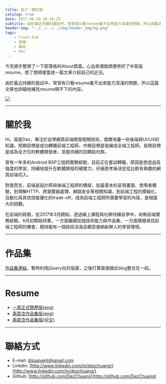 ```yaml
---
title: 自介｜關於我
catalog: true
date: 2017-06-28 18:26:25
subtitle: 由於最近持續的面試中，常常有只看resume看不出來能力深淺的問題，所以這篇文章也詳細地補充resume擠不下的內容。
header-img: "../../../../img/header_img/bg.png"
tags:
    - Front-End
    - 前端
    - 面試
    - dez
---
```


今天順手整理了一下部落格的About頁面，心血來潮就順便修好了中英版resume，想了想順便當成一篇文章介紹自己的近況。

由於最近持續的面試中，常常有只看resume看不出來能力深淺的問題，所以這篇文章也詳細地補充resume擠不下的內容。

<img class="center" src="https://dl.dropboxusercontent.com/s/8pcwrtyx4ho4sh9/someone.png">

---

# 關於我

Hi，我是Dez，專注於自學網頁前端開發相關技術，偶爾培養一些後端與UI/UX的知識，短期目標是成功轉職前端工程師，中期目標是發展成全端工程師，長期目標是成為全方位的軟體開發者，並能持續的回饋給社群。

曾有一年多的Android BSP工程師實務經驗，目前正在嘗試轉職，原因是想透過高強度的學習，持續地提升在軟體開發的硬實力，仔細思考後決定從比較有興趣的網頁前端切入。

對我而言，前端是設計師與後端工程師的橋樑，從最基本的呈現畫面、使用者體驗，到理解HTTP、跨瀏覽器處理、網路安全等相關知識，到前端工程的模組化、自動化與其他效能優化的trade-off，成為前端工程師所需要學習的內容，是相當大的挑戰。

在前端的經驗，從2017年3月開始，透過線上課程與社群持續自學中，尚無前端實務經驗。6月初開始待業，一方面繼續加強技術能力與作品集，一方面積極尋找前端工程師的機會，期待能有一個技術活潑且願意接納新鮮人的學習環境。


---

# 作品集
[作品集連結](https://dezchuang.github.io/works-collection-demo/index.html)，暫時利用jQuery拉的版面，之後打算直接跟此blog整合在一起。

---

# Resume
* [一頁正式簡歷版(eng)](https://github.com/DezChuang/resume/blob/master/resume/DezChuang_Resume.pdf)
* [兩頁含作品集版(eng)](https://github.com/DezChuang/resume/blob/master/resume/DezChuang_Resume_ref.pdf)
* [兩頁含作品集版(中文)](https://github.com/DezChuang/resume/blob/master/resume/DezChuang_Resume_zh.pdf)

---

# 聯絡方式
* E-mail:  [dissaivent@gmail.com](mailto:dissaivent@gmail.com)
* Linkdin: [http://www.linkedin.com/in/dezchuang/](http://www.linkedin.com/in/dezchuang/)
* Github:  [http://github.com/DezChuang](http://github.com/DezChuang)
